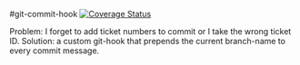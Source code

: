 #git-commit-hook
[![Coverage Status](https://coveralls.io/repos/github/Oppodelldog/git-commit-hook/badge.svg?branch=master)](https://coveralls.io/github/Oppodelldog/git-commit-hook?branch=master)

Problem: I forget to add ticket numbers to commit or I take the wrong ticket ID.
Solution: a custom git-hook that prepends the current branch-name to every commit message.

